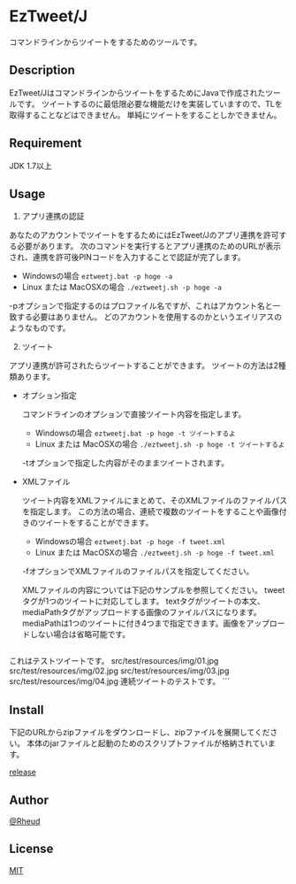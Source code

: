 # EzTweet/J

コマンドラインからツイートをするためのツールです。

## Description

EzTweet/JはコマンドラインからツイートをするためにJavaで作成されたツールです。
ツイートするのに最低限必要な機能だけを実装していますので、TLを取得することなどはできません。
単純にツイートをすることしかできません。

## Requirement

JDK 1.7以上

## Usage

1. アプリ連携の認証

 あなたのアカウントでツイートをするためにはEzTweet/Jのアプリ連携を許可する必要があります。
 次のコマンドを実行するとアプリ連携のためのURLが表示され、連携を許可後PINコードを入力することで認証が完了します。

 * Windowsの場合 `eztweetj.bat -p hoge -a`
 * Linux または MacOSXの場合 `./eztweetj.sh -p hoge -a`

 -pオプションで指定するのはプロファイル名ですが、これはアカウント名と一致する必要はありません。
 どのアカウントを使用するのかというエイリアスのようなものです。

2. ツイート

 アプリ連携が許可されたらツイートすることができます。
 ツイートの方法は2種類あります。
 
* オプション指定
  
  コマンドラインのオプションで直接ツイート内容を指定します。

  + Windowsの場合 `eztweetj.bat -p hoge -t ツイートするよ`
  + Linux または MacOSXの場合 `./eztweetj.sh -p hoge -t ツイートするよ`

  -tオプションで指定した内容がそのままツイートされます。

* XMLファイル

  ツイート内容をXMLファイルにまとめて、そのXMLファイルのファイルパスを指定します。
  この方法の場合、連続で複数のツイートをすることや画像付きのツイートをすることができます。

  + Windowsの場合 `eztweetj.bat -p hoge -f tweet.xml`
  + Linux または MacOSXの場合 `./eztweetj.sh -p hoge -f tweet.xml`

  -fオプションでXMLファイルのファイルパスを指定してください。

  XMLファイルの内容については下記のサンプルを参照してください。
  tweetタグが1つのツイートに対応してします。
  textタグがツイートの本文、mediaPathタグがアップロードする画像のファイルパスになります。
  mediaPathは1つのツイートに付き4つまで指定できます。画像をアップロードしない場合は省略可能です。
  ```xml
<?xml version="1.0" encoding="UTF-8" standalone="yes"?>
<tweetList xmlns="http://jdno.org/eztweetj/xml">
  <tweet>
    <text>これはテストツイートです。</text>
    <mediaPath>src/test/resources/img/01.jpg</mediaPath>
    <mediaPath>src/test/resources/img/02.jpg</mediaPath>
    <mediaPath>src/test/resources/img/03.jpg</mediaPath>
    <mediaPath>src/test/resources/img/04.jpg</mediaPath>
  </tweet>
  <tweet>
    <text>連続ツイートのテストです。</text>
  </tweet>
</tweetList>
```

## Install

下記のURLからzipファイルをダウンロードし、zipファイルを展開してください。
本体のjarファイルと起動のためのスクリプトファイルが格納されています。

[release](https://github.com/Rheud/eztweetj/tree/master/release/)

## Author

[@Rheud](https://twitter.com/rheud)

## License

[MIT](https://opensource.org/licenses/mit-license.php)
